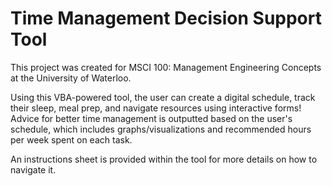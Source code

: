 # Time Management Decision Support Tool

This project was created for MSCI 100: Management Engineering Concepts at the University of Waterloo.

Using this VBA-powered tool, the user can create a digital schedule, track their sleep, meal prep, and navigate resources using interactive forms! Advice for better time management is outputted based on the user's schedule, which includes graphs/visualizations and recommended hours per week spent on each task.

An instructions sheet is provided within the tool for more details on how to navigate it.
